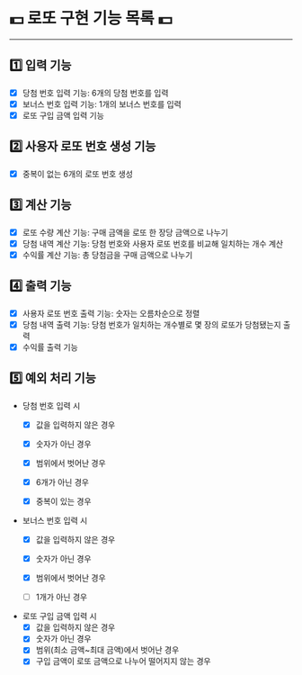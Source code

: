 # 💵 로또 구현 기능 목록 💵
***

## 1️⃣ 입력 기능
  - [x] 당첨 번호 입력 기능: 6개의 당첨 번호를 입력
  - [x] 보너스 번호 입력 기능: 1개의 보너스 번호를 입력
  - [x] 로또 구입 금액 입력 기능

## 2️⃣ 사용자 로또 번호 생성 기능
  - [x] 중복이 없는 6개의 로또 번호 생성

## 3️⃣ 계산 기능
  - [x] 로또 수량 계산 기능: 구매 금액을 로또 한 장당 금액으로 나누기
  - [x] 당첨 내역 계산 기능: 당첨 번호와 사용자 로또 번호를 비교해 일치하는 개수 계산
  - [x] 수익률 계산 기능: 총 당첨금을 구매 금액으로 나누기

## 4️⃣ 출력 기능
  - [x] 사용자 로또 번호 출력 기능: 숫자는 오름차순으로 정렬
  - [x] 당첨 내역 출력 기능: 당첨 번호가 일치하는 개수별로 몇 장의 로또가 당첨됐는지 출력
  - [x] 수익률 출력 기능

## 5️⃣ 예외 처리 기능
  - 당첨 번호 입력 시
    - [x] 값을 입력하지 않은 경우
    - [x] 숫자가 아닌 경우
    - [x] 범위에서 벗어난 경우
    - [x] 6개가 아닌 경우
    - [x] 중복이 있는 경우


  - 보너스 번호 입력 시
    - [x] 값을 입력하지 않은 경우
    - [x] 숫자가 아닌 경우
    - [x] 범위에서 벗어난 경우
    - [ ] 1개가 아닌 경우


  - 로또 구입 금액 입력 시
    - [x] 값을 입력하지 않은 경우
    - [x] 숫자가 아닌 경우
    - [x] 범위(최소 금액~최대 금액)에서 벗어난 경우
    - [x] 구입 금액이 로또 금액으로 나누어 떨어지지 않는 경우